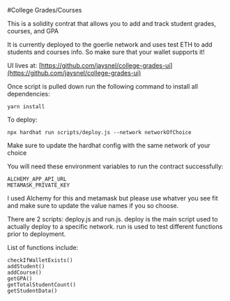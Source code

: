 #College Grades/Courses

This is a solidity contrat that allows you to add and track student grades, courses, and GPA

It is currently deployed to the goerlie network and uses test ETH to add students and courses info. So make sure that your wallet supports it!

UI lives at: [https://github.com/jaysnel/college-grades-ui](https://github.com/jaysnel/college-grades-ui)

Once script is pulled down run the following command to install all dependencies:
```
yarn install
```

To deploy:
```
npx hardhat run scripts/deploy.js --network networkOfChoice
```
Make sure to update the hardhat config with the same network of your choice

You will need these environment variables to run the contract successfully:
```
ALCHEMY_APP_API_URL
METAMASK_PRIVATE_KEY
```

I used Alchemy for this and metamask but please use whatver you see fit and make sure to update the value names if you so choose.

There are 2 scripts: deploy.js and run.js.
deploy is the main script used to actually deploy to a specific network.
run is used to test different functions prior to deployment.

List of functions include:
```
checkIfWalletExists()
addStudent()
addCourse()
getGPA()
getTotalStudentCount()
getStudentData()
```
